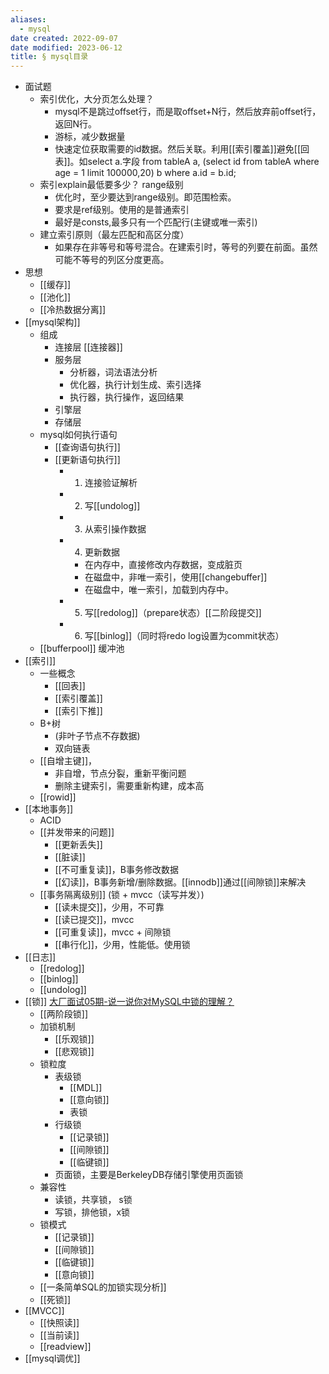 ```yaml
---
aliases:
  - mysql
date created: 2022-09-07
date modified: 2023-06-12
title: § mysql目录
---
```


+ 面试题
	+ 索引优化，大分页怎么处理？
		+ mysql不是跳过offset行，而是取offset+N行，然后放弃前offset行，返回N行。
		+ 游标，减少数据量
		+ 快速定位获取需要的id数据。然后关联。利用[[索引覆盖]]避免[[回表]]。如select a.字段 from tableA a, (select id from tableA where age = 1 limit 100000,20) b where a.id = b.id;
	+ 索引explain最低要多少？ range级别
		+ 优化时，至少要达到range级别。即范围检索。
		+ 要求是ref级别。使用的是普通索引
		+ 最好是consts,最多只有一个匹配行(主键或唯一索引)
	+ 建立索引原则（最左匹配和高区分度）
		+ 如果存在非等号和等号混合。在建索引时，等号的列要在前面。虽然可能不等号的列区分度更高。
+ 思想
	+ [[缓存]]
	+ [[池化]]
	+ [[冷热数据分离]]
+ [[mysql架构]]
	+ 组成
		+ 连接层 [[连接器]]
		+ 服务层
			+ 分析器，词法语法分析
			+ 优化器，执行计划生成、索引选择
			+ 执行器，执行操作，返回结果
		+ 引擎层
		+ 存储层
	+ mysql如何执行语句
		+ [[查询语句执行]]
		+ [[更新语句执行]]
			+ 1. 连接验证解析
			+ 2. 写[[undolog]]
			+ 3. 从索引操作数据
			+ 4. 更新数据
				+ 在内存中，直接修改内存数据，变成脏页
				+ 在磁盘中，非唯一索引，使用[[changebuffer]]
				+ 在磁盘中，唯一索引，加载到内存中。
			+ 5. 写[[redolog]]（prepare状态）[[二阶段提交]]
			+ 6. 写[[binlog]]（同时将redo log设置为commit状态）
	+ [[bufferpool]] 缓冲池
+ [[索引]]
	+ 一些概念
		+ [[回表]]
		+ [[索引覆盖]]
		+ [[索引下推]]
	+ B+树
		+ (非叶子节点不存数据)
		+ 双向链表
	+ [[自增主键]]，
		+ 非自增，节点分裂，重新平衡问题
		+ 删除主键索引，需要重新构建，成本高
	+ [[rowid]]
+ [[本地事务]]
	+ ACID
	+ [[并发带来的问题]]
		+ [[更新丢失]]
		+ [[脏读]]
		+ [[不可重复读]]，B事务修改数据
		+ [[幻读]]，B事务新增/删除数据。[[innodb]]通过[[间隙锁]]来解决
	+ [[事务隔离级别]] (锁 + mvcc（读写并发）)
		+ [[读未提交]]，少用，不可靠
		+ [[读已提交]]，mvcc
		+ [[可重复读]]，mvcc + 间隙锁
		+ [[串行化]]，少用，性能低。使用锁
+ [[日志]]
	+ [[redolog]]
	+ [[binlog]]
	+ [[undolog]]
+ [[锁]] [大厂面试05期-说一说你对MySQL中锁的理解？](https://mp.weixin.qq.com/s/pTpPE33X-iYULYt8DOPp2w)
	+ [[两阶段锁]]
	+ 加锁机制
		+ [[乐观锁]]
		+ [[悲观锁]]
	+ 锁粒度
		+ 表级锁
			+ [[MDL]]
			+ [[意向锁]]
			+ 表锁
		+ 行级锁
			+ [[记录锁]]
			+ [[间隙锁]]
			+ [[临键锁]]
		+ 页面锁，主要是BerkeleyDB存储引擎使用页面锁
	+ 兼容性
		+ 读锁，共享锁， s锁
		+ 写锁，排他锁，x锁
	+ 锁模式
		+ [[记录锁]]
		+ [[间隙锁]]
		+ [[临键锁]]
		+ [[意向锁]]
	+ [[一条简单SQL的加锁实现分析]]
	+ [[死锁]]
+ [[MVCC]]
	+ [[快照读]]
	+ [[当前读]]
	+ [[readview]]
+ [[mysql调优]]
